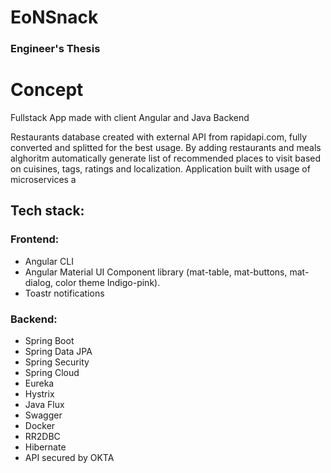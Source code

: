 # EoNSnack
### Engineer's Thesis 

# Concept
Fullstack App made with client Angular and Java Backend

Restaurants database created with external API from rapidapi.com, fully converted and splitted for the best usage.
By adding restaurants and meals alghoritm automatically generate list of recommended places to visit based on cuisines, tags, ratings and localization. 
Application built with usage of microservices a

## Tech stack:
### Frontend: 
+ Angular CLI
+ Angular Material UI Component library (mat-table, mat-buttons, mat-dialog, color theme Indigo-pink).
+ Toastr notifications

### Backend:
+ Spring Boot
+ Spring Data JPA
+ Spring Security
+ Spring Cloud
+ Eureka
+ Hystrix
+ Java Flux
+ Swagger
+ Docker
+ RR2DBC
+ Hibernate
+ API secured by OKTA
